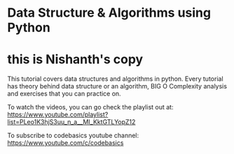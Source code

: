 # Data Structure & Algorithms using Python
# this is Nishanth's copy
This tutorial covers data structures and algorithms in python. Every tutorial has theory behind data structure or an algorithm, BIG O Complexity analysis and exercises that you can practice on.

To watch the videos, you can go check the playlist out at: https://www.youtube.com/playlist?list=PLeo1K3hjS3uu_n_a__MI_KktGTLYopZ12

To subscribe to codebasics youtube channel: https://www.youtube.com/c/codebasics
